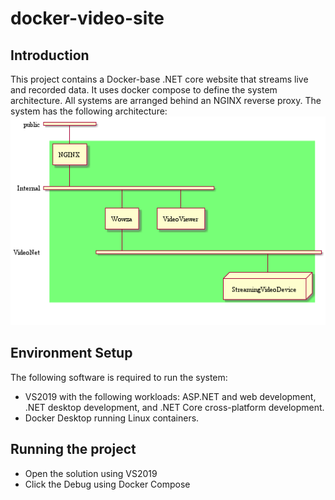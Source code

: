 # docker-video-site

## Introduction
This project contains a Docker-base .NET core website that streams live and recorded data. It uses docker compose to define the system architecture. All systems are arranged behind an NGINX reverse proxy. The system has the following architecture: ![Architecture](/design/out/SystemArchitecture/SystemArchitecture.png)

## Environment Setup
The following software is required to run the system:
- VS2019 with the following workloads: ASP.NET and web development, .NET desktop development, and .NET Core cross-platform development.
- Docker Desktop running Linux containers.

## Running the project
- Open the solution using VS2019
- Click the Debug using Docker Compose

